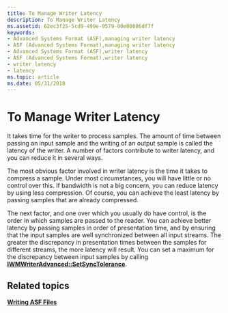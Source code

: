```yaml
---
title: To Manage Writer Latency
description: To Manage Writer Latency
ms.assetid: 62ec3f25-5cd9-499e-9579-00e00086df7f
keywords:
- Advanced Systems Format (ASF),managing writer latency
- ASF (Advanced Systems Format),managing writer latency
- Advanced Systems Format (ASF),writer latency
- ASF (Advanced Systems Format),writer latency
- writer latency
- latency
ms.topic: article
ms.date: 05/31/2018
---
```


# To Manage Writer Latency

It takes time for the writer to process samples. The amount of time between passing an input sample and the writing of an output sample is called the latency of the writer. A number of factors contribute to writer latency, and you can reduce it in several ways.

The most obvious factor involved in writer latency is the time it takes to compress a sample. Under most circumstances, you will have little or no control over this. If bandwidth is not a big concern, you can reduce latency by using less compression. Of course, you can achieve the least latency by passing samples that are already compressed.

The next factor, and one over which you usually do have control, is the order in which samples are passed to the reader. You can achieve better latency by passing samples in order of presentation time, and by ensuring that the input samples are well synchronized between all input streams. The greater the discrepancy in presentation times between the samples for different streams, the more latency will result. You can set a maximum for the discrepancy between input samples by calling [**IWMWriterAdvanced::SetSyncTolerance**](/previous-versions/windows/desktop/api/Wmsdkidl/nf-wmsdkidl-iwmwriteradvanced-setsynctolerance).

## Related topics

<dl> <dt>

[**Writing ASF Files**](writing-asf-files.md)
</dt> </dl>

 

 




